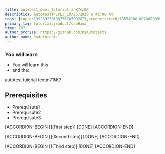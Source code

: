 ```yaml
---
title: autotest_pool_tutorial-zhK7ez0P
description: autotestf4ErE3_10/25/2020 6:41:08 AM
tags: [topic:139269250608756787992873,products:tech/73554900100700000996,tutorial:experience/advanced]
primary_tag: tutorial:product/sapHana
time: 787
author_profile: https://github.com/ksAutotests
author_name: ksAutotests
---
```

### You will learn
- You will learn this
- and that

autotest tutorial textm715K7

## Prerequisites
- Prerequisute1
- Prerequisute2
- Prerequisute3

[ACCORDION-BEGIN [](First step)]
[DONE]
[ACCORDION-END]

[ACCORDION-BEGIN [](Second step)]
[DONE]
[ACCORDION-END]

[ACCORDION-BEGIN [](Third step)]
[DONE]
[ACCORDION-END]


